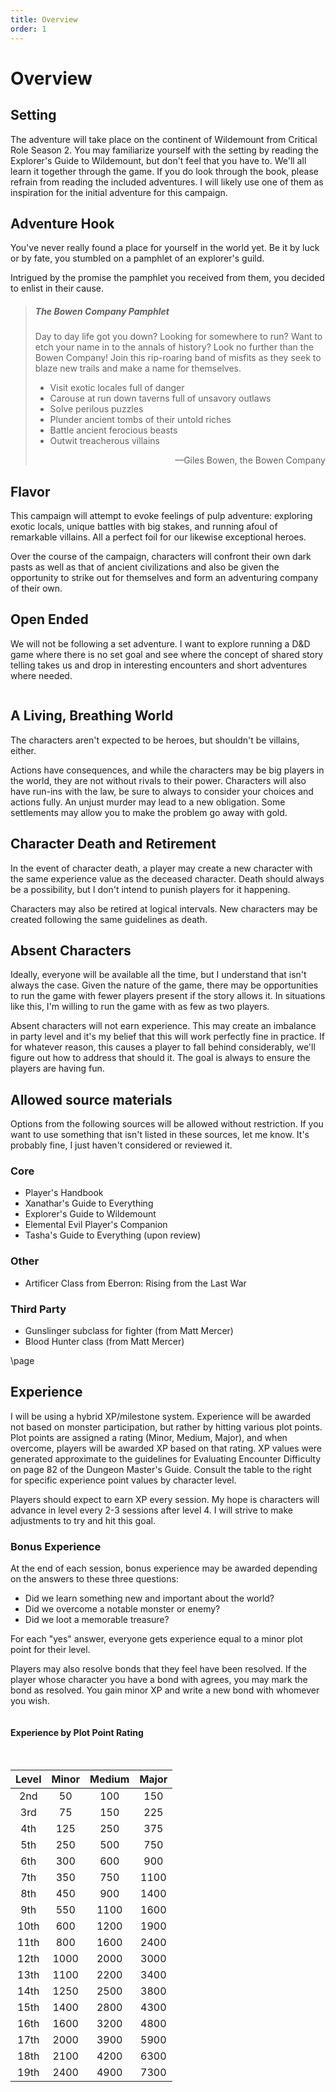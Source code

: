 ```yaml
---
title: Overview
order: 1
---
```


# Overview

## Setting

The adventure will take place on the continent of Wildemount from Critical Role Season 2. You may familiarize yourself with the setting by reading the Explorer's Guide to Wildemount, but don't feel that you have to. We'll all learn it together through the game. If you do look through the book, please refrain from reading the included adventures. I will likely use one of them as inspiration for the initial adventure for this campaign.

## Adventure Hook

You've never really found a place for yourself in the world yet. Be it by luck or by fate, you stumbled on a pamphlet of an explorer's guild.

Intrigued by the promise the pamphlet you received from them, you decided to enlist in their cause.

>##### The Bowen Company Pamphlet
> Day to day life got you down? Looking for somewhere to run? Want to etch your name in to the annals of history? Look no further than the Bowen Company! Join this rip-roaring band of misfits as they seek to blaze new trails and make a name for themselves.
>
> * Visit exotic locales full of danger
> * Carouse at run down taverns full of unsavory outlaws
> * Solve perilous puzzles
> * Plunder ancient tombs of their untold riches
> * Battle ancient ferocious beasts
> * Outwit treacherous villains
>
> <p style="text-align: right;">&mdash;Giles Bowen, the Bowen Company</p>

## Flavor

This campaign will attempt to evoke feelings of pulp adventure: exploring exotic locals, unique battles with big stakes, and running afoul of remarkable villains. All a perfect foil for our likewise exceptional heroes.

Over the course of the campaign, characters will confront their own dark pasts as well as that of ancient civilizations and also be given the opportunity to strike out for themselves and form an adventuring company of their own.

## Open Ended

We will not be following a set adventure. I want to explore running a D&D game where there is no set goal and see where the concept of shared story telling takes us and drop in interesting encounters and short adventures where needed.

```
```

## A Living, Breathing World

The characters aren't expected to be heroes, but shouldn't be villains, either.

Actions have consequences, and while the characters may be big players in the world, they are not without rivals to their power. Characters will also have run-ins with the law, be sure to always to consider your choices and actions fully. An unjust murder may lead to a new obligation. Some settlements may allow you to make the problem go away with gold.


## Character Death and Retirement

In the event of character death, a player may create a new character with the same experience value as the deceased character. Death should always be a possibility, but I don't intend to punish players for it happening.

Characters may also be retired at logical intervals. New characters may be created following the same guidelines as death.

## Absent Characters

Ideally, everyone will be available all the time, but I understand that isn't always the case. Given the nature of the game, there may be opportunities to run the game with fewer players present if the story allows it. In situations like this, I'm willing to run the game with as few as two players.

Absent characters will not earn experience. This may create an imbalance in party level and it's my belief that this will work perfectly fine in practice. If for whatever reason, this causes a player to fall behind considerably, we'll figure out how to address that should it. The goal is always to ensure the players are having fun.

## Allowed source materials

Options from the following sources will be allowed without restriction. If you want to use something that isn't listed in these sources, let me know. It's probably fine, I just haven't considered or reviewed it.

### Core

* Player's Handbook
* Xanathar's Guide to Everything
* Explorer's Guide to Wildemount
* Elemental Evil Player's Companion
* Tasha's Guide to Everything (upon review)

### Other

* Artificer Class from Eberron: Rising from the Last War

### Third Party

* Gunslinger subclass for fighter (from Matt Mercer)
* Blood Hunter class (from Matt Mercer)

\page

## Experience

I will be using a hybrid XP/milestone system. Experience will be awarded not based on monster participation, but rather by hitting various plot points. Plot points are assigned a rating (Minor, Medium, Major), and when overcome, players will be awarded XP based on that rating. XP values were generated approximate to the guidelines for Evaluating Encounter Difficulty on page 82 of the Dungeon Master's Guide. Consult the table to the right for specific experience point values by character level.

Players should expect to earn XP every session. My hope is characters will advance in level every 2-3 sessions after level 4. I will strive to make adjustments to try and hit this goal.

### Bonus Experience

At the end of each session, bonus experience may be awarded depending on the answers to these three questions:

* Did we learn something new and important about the world?
* Did we overcome a notable monster or enemy?
* Did we loot a memorable treasure?

For each "yes" answer, everyone gets experience equal to a minor plot point for their level.

Players may also resolve bonds that they feel have been resolved. If the player whose character you have a bond with agrees, you may mark the bond as resolved. You gain minor XP and write a new bond with whomever you wish.


```
```

<div class="classTable">

#### Experience by Plot Point Rating

<br/>

| Level | Minor | Medium | Major |
|:-----:|:-----:|:------:|:-----:|
| 2nd   | 50    | 100    | 150   |
| 3rd   | 75    | 150    | 225   |
| 4th   | 125   | 250    | 375   |
| 5th   | 250   | 500    | 750   |
| 6th   | 300   | 600    | 900   |
| 7th   | 350   | 750    | 1100  |
| 8th   | 450   | 900    | 1400  |
| 9th   | 550   | 1100   | 1600  |
| 10th  | 600   | 1200   | 1900  |
| 11th  | 800   | 1600   | 2400  |
| 12th  | 1000  | 2000   | 3000  |
| 13th  | 1100  | 2200   | 3400  |
| 14th  | 1250  | 2500   | 3800  |
| 15th  | 1400  | 2800   | 4300  |
| 16th  | 1600  | 3200   | 4800  |
| 17th  | 2000  | 3900   | 5900  |
| 18th  | 2100  | 4200   | 6300  |
| 19th  | 2400  | 4900   | 7300  |

</div>
